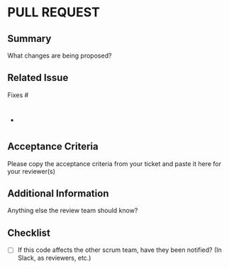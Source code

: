 # PULL REQUEST

## Summary

What changes are being proposed?

## Related Issue

Fixes #
- #

## Acceptance Criteria

Please copy the acceptance criteria from your ticket and paste it here for your reviewer(s)

## Additional Information

Anything else the review team should know?

## Checklist

- [ ] If this code affects the other scrum team, have they been notified? (In Slack, as reviewers, etc.)

[//]: # "PR title: Remember to name your PR descriptively!"
